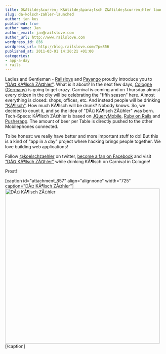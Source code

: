 ```yaml
--- 
title: D&Atilde;&curren; K&Atilde;&para;lsch Z&Atilde;&curren;hler launched!
slug: da-kolsch-zahler-launched
author: jan_kus
published: true
author_name: Jan
author_email: jan@railslove.com
author_url: http://www.railslove.com
wordpress_id: 856
wordpress_url: http://blog.railslove.com/?p=856
published_at: 2011-03-01 14:20:21 +01:00
categories: 
- app-a-day
- rails
---
```

Ladies and Gentleman - <a href="http://railslove.com">Railslove</a> and <a href="http://payango.com">Payango</a> proudly introduce you to <a href="http://koelsch-zaehler.de">"D&Atilde;&curren; K&Atilde;&para;lsch Z&Atilde;&curren;hler"</a>. What is it about? In the next few days, <a href="http://maps.google.com/maps?f=q&source=s_q&hl=en&geocode=&q=cologne,+germany&aq=&sll=37.0625,-95.677068&sspn=43.713406,80.419922&ie=UTF8&hq=&hnear=Cologne,+North+Rhine-Westphalia,+Germany&z=11">Cologne (Germany)</a> is going to get crazy. Carnival is coming and on Thursday almost every citizen in the city will be celebrating the "fifth season" here. Almost everything is closed: shops, offices, etc. And instead people will be drinking <a href="http://en.wikipedia.org/wiki/K%C3%B6lsch_(beer)">"K&Atilde;&para;lsch"</a>. How much K&Atilde;&para;lsch will be drunk? Nobody knows. So, we decided to count it, and so the idea of "D&Atilde;&curren; K&Atilde;&para;lsch Z&Atilde;&curren;hler" was born. Tech-Specs: K&Atilde;&para;lsch Z&Atilde;&curren;hler is based on <a href="http://jquerymobile.com/">JQueryMobile</a>, <a href="http://rubyonrails.org/">Ruby on Rails</a> and <a href="http://pusherapp.com/">Pusherapp</a>. The amount of beer per Table is directly pushed to the other Mobilephones connected.

To be honest: we really have better and more important stuff to do! But this is a kind of "app in a day" project where hacking brings people together. We love building web applications!

Follow <a href="http://twitter.com/koelschzaehler">@koelschzaehler</a> on twitter, <a href="http://www.facebook.com/pages/Der-K%C3%B6lsch-Z%C3%A4hler/186282154743439">become a fan on Facebook</a> and visit <a href="http://koelsch-zaehler.de">"D&Atilde;&curren; K&Atilde;&para;lsch Z&Atilde;&curren;hler"</a> while drinking K&Atilde;&para;lsch on Carnival in Cologne!

Prost!

[caption id="attachment_857" align="alignnone" width="725" caption="D&Atilde;&curren; K&Atilde;&para;lsch Z&Atilde;&curren;hler"]<a href="http://blog.railslove.com/wp-content/uploads/2011/03/Screen-shot-2011-03-01-at-1.17.43-PM.png"><img src="http://blog.railslove.com/wp-content/uploads/2011/03/Screen-shot-2011-03-01-at-1.17.43-PM.png" alt="D&Atilde;&curren; K&Atilde;&para;lsch Z&Atilde;&curren;hler" title="D&Atilde;&curren; K&Atilde;&para;lsch Z&Atilde;&curren;hler" width="500" class="size-full wp-image-857" /></a>[/caption]
